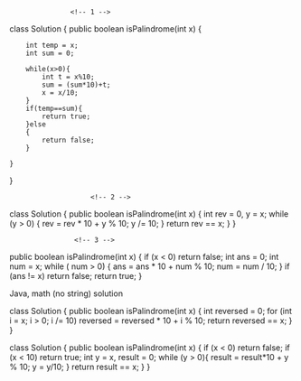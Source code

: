 
                   <!-- 1 -->
                   
<!-- https://leetcode.com/problems/palindrome-number/discuss/5472/What's-the-meaning-of-no-extra-space-(JAVA) -->

class Solution {
    public boolean isPalindrome(int x) {
        
        int temp = x;
        int sum = 0;
        
        while(x>0){
            int t = x%10;
            sum = (sum*10)+t;
            x = x/10;
        }
        if(temp==sum){
            return true;
        }else
        {
            return false;
        }
        
    }
}


                        <!-- 2 -->
<!-- Time complexity: O(logN)
Space complexity: O(1)
 -->

class Solution {
    public boolean isPalindrome(int x) {
        int rev = 0, y = x;
        while (y > 0) {
            rev = rev * 10 + y % 10;
            y /= 10;
        }
        return rev == x;
    }
}


                    <!-- 3 -->


 public boolean isPalindrome(int x) {
        if (x < 0) return false;
        int ans = 0;
        int num = x;
        while ( num > 0) {
            ans = ans * 10 + num % 10;
            num = num / 10;
        }
        if (ans != x) return false;
        return true;
    }



<!-- 4 -->




Java, math (no string) solution 

class Solution {
    public boolean isPalindrome(int x)
    {
        int reversed = 0;
        for (int i = x; i > 0; i /= 10)
            reversed = reversed * 10 + i % 10;
        return reversed == x;
    }
}


<!-- 5 -->
 <!-- no string conversion -->

class Solution {
    public boolean isPalindrome(int x) {
        if (x < 0) return false;
        if (x < 10) return true;
        int y = x, result = 0;
        while (y > 0){
            result = result*10 + y % 10;
            y = y/10;
        }
        return result == x;
    }
}


